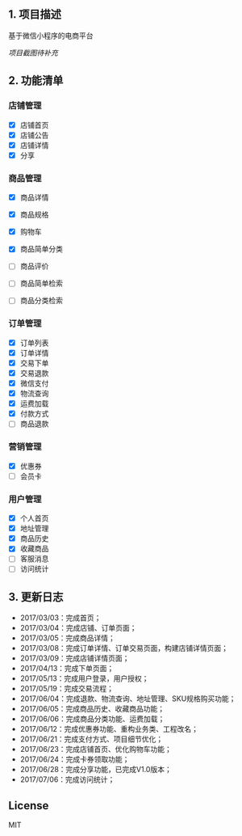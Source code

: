 ## 1. 项目描述
基于微信小程序的电商平台

*项目截图待补充*

## 2. 功能清单

### 店铺管理
- [x] 店铺首页
- [x] 店铺公告
- [x] 店铺详情
- [x] 分享

### 商品管理
- [x] 商品详情
- [x] 商品规格
- [x] 购物车
- [x] 商品简单分类
- [ ] 商品评价
- [ ] 商品简单检索
- [ ] 商品分类检索


### 订单管理
- [x] 订单列表
- [x] 订单详情
- [x] 交易下单
- [x] 交易退款
- [x] 微信支付
- [x] 物流查询
- [x] 运费加载
- [x] 付款方式
- [ ] 商品退款

### 营销管理
- [x] 优惠券
- [ ] 会员卡

### 用户管理
- [x] 个人首页
- [x] 地址管理
- [x] 商品历史
- [x] 收藏商品
- [ ] 客服消息
- [ ] 访问统计

## 3. 更新日志
- 2017/03/03：完成首页；
- 2017/03/04：完成店铺、订单页面；
- 2017/03/05：完成商品详情；
- 2017/03/08：完成订单详情、订单交易页面，构建店铺详情页面；
- 2017/03/09：完成店铺详情页面；
- 2017/04/13：完成下单页面；
- 2017/05/13：完成用户登录，用户授权；
- 2017/05/19：完成交易流程；
- 2017/06/04：完成退款、物流查询、地址管理、SKU规格购买功能；
- 2017/06/05：完成商品历史、收藏商品功能；
- 2017/06/06：完成商品分类功能、运费加载；
- 2017/06/12：完成优惠券功能、重构业务类、工程改名；
- 2017/06/21：完成支付方式、项目细节优化；
- 2017/06/23：完成店铺首页、优化购物车功能；
- 2017/06/24：完成卡券领取功能；
- 2017/06/28：完成分享功能，已完成V1.0版本；
- 2017/07/06：完成访问统计；
## License
MIT